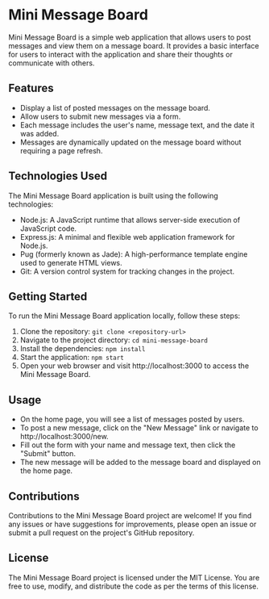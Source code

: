 # Mini Message Board

Mini Message Board is a simple web application that allows users to post messages and view them on a message board. It provides a basic interface for users to interact with the application and share their thoughts or communicate with others.

## Features

- Display a list of posted messages on the message board.
- Allow users to submit new messages via a form.
- Each message includes the user's name, message text, and the date it was added.
- Messages are dynamically updated on the message board without requiring a page refresh.

## Technologies Used

The Mini Message Board application is built using the following technologies:

- Node.js: A JavaScript runtime that allows server-side execution of JavaScript code.
- Express.js: A minimal and flexible web application framework for Node.js.
- Pug (formerly known as Jade): A high-performance template engine used to generate HTML views.
- Git: A version control system for tracking changes in the project.

## Getting Started

To run the Mini Message Board application locally, follow these steps:

1. Clone the repository: `git clone <repository-url>`
2. Navigate to the project directory: `cd mini-message-board`
3. Install the dependencies: `npm install`
4. Start the application: `npm start`
5. Open your web browser and visit http://localhost:3000 to access the Mini Message Board.

## Usage

- On the home page, you will see a list of messages posted by users.
- To post a new message, click on the "New Message" link or navigate to http://localhost:3000/new.
- Fill out the form with your name and message text, then click the "Submit" button.
- The new message will be added to the message board and displayed on the home page.

## Contributions

Contributions to the Mini Message Board project are welcome! If you find any issues or have suggestions for improvements, please open an issue or submit a pull request on the project's GitHub repository.

## License

The Mini Message Board project is licensed under the MIT License. You are free to use, modify, and distribute the code as per the terms of this license.
